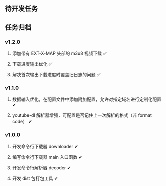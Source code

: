 
## 待开发任务

## 任务归档

### v1.2.0

1. 添加带有 EXT-X-MAP 头部的 m3u8 视频下载 ✅

2. 下载进度输出优化 ✅

3. 解决首次输出下载进度时覆盖旧日志的问题 ✅

### v1.1.0

1. 数据输入优化，在配置文件中添加附加配置，允许对指定域名进行定制化配置 ✔

2. youtube-dl 解析器增强，可配置是否记住上一次解析的格式（非 format code） ✔

### v1.0.0

1. 开发命令行下载器 downloader ✔

2. 编写命令行下载器 main 入口函数 ✔

3. 开发命令行解析器 decoder ✔

4. 开发 dist 包打包工具 ✔
